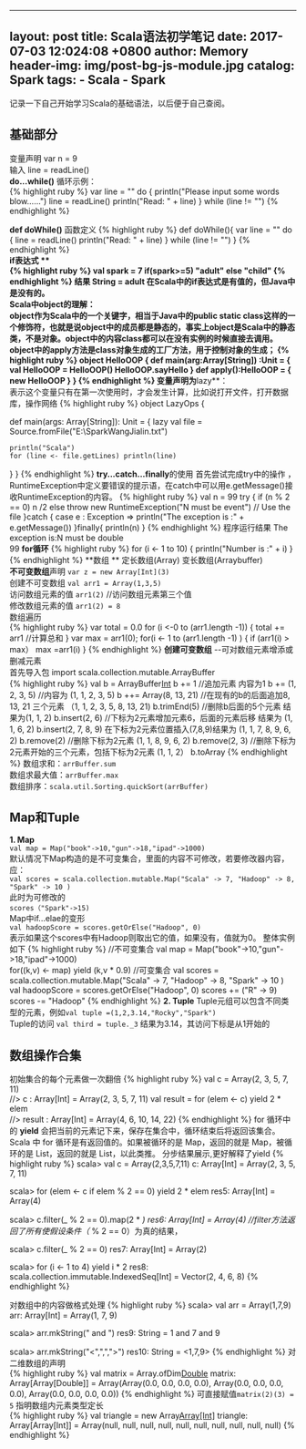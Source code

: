 
---
layout:     post
title:      Scala语法初学笔记
date:       2017-07-03  12:024:08 +0800
author:     Memory
header-img: img/post-bg-js-module.jpg
catalog: Spark
tags:
    - Scala
    - Spark
---
记录一下自己开始学习Scala的基础语法，以后便于自己查阅。    
## 基础部分 ##   

变量声明 var n = 9     
输入 line = readLine()   
**do...while()** 循环示例：    
{% highlight ruby %}
	  var line = ""
	  do {
	    println("Please input some words blow......")
	    line = readLine()
	    println("Read: " + line)
	  } while (line != "")
{% endhighlight %}   

**def doWhile()** 函数定义
{% highlight ruby %}
def doWhile(){
    var line = ""
    do {
       line = readLine()
       println("Read: " + line)
	  } while (line != "")
}
{% endhighlight %}    
**if表达式   **  
{% highlight ruby %}
val spark = 7
if(spark>=5) "adult" else "child"
{% endhighlight %}
结果 String = adult
在Scala中的if表达式是有值的，但Java中是没有的。        
**Scala中object的理解**：    
object作为Scala中的一个关键字，相当于Java中的public static class这样的一个修饰符，也就是说object中的成员都是静态的，事实上object是Scala中的静态类，不是对象。object中的内容class都可以在没有实例的时候直接去调用。object中的apply方法是class对象生成的工厂方法，用于控制对象的生成；
{% highlight ruby %}
object HelloOOP {
  def main(arg:Array[String]) :Unit = {
    val HelloOOP = HelloOOP()
    HelloOOP.sayHello
  }
  def apply():HelloOOP = {
    new HelloOOP
  }
}
{% endhighlight %}
变量声明为**lazy**：         
表示这个变量只有在第一次使用时，才会发生计算，比如说打开文件，打开数据库，操作网络
{% highlight ruby %}
object LazyOps {

  def main(args: Array[String]): Unit = {
    lazy val file = Source.fromFile("E:\\SparkWangJialin.txt") 
    
    println("Scala")
	for (line <- file.getLines) println(line)    
  }
}
{% endhighlight %}
**try...catch...finally**的使用
首先尝试完成try中的操作 ，RuntimeException中定义要错误的提示语，在catch中可以用e.getMessage()接收RuntimeException的内容。
{% highlight ruby %}
    val n = 99
    try {
	    if (n % 2 == 0) n /2 else throw 
	    	new RuntimeException("N must be event")
	    // Use the file 
    }catch {
      case e : Exception => println("The exception is :" + e.getMessage())
    }finally{
    	println(n)
    }
{% endhighlight %}
程序运行结果 The exception is:N must be double       
            99
**for循环**
{% highlight ruby %}
	for (i <- 1 to 10) {
	   println("Number is :" + i)
    }
{% endhighlight %}
**数组 **    定长数组(Array) 变长数组(Arraybuffer)      
**不可变数组**声明  `var z = new Array[Int](3)`        
创建不可变数组 `val arr1 = Array(1,3,5)`      
访问数组元素的值 `arr1(2)` //访问数组元素第三个值    
修改数组元素的值 `arr1(2) = 8`   
数组遍历      
{% highlight ruby %}
var total = 0.0
for (i <-0 to (arr1.length -1)) {
	total += arr1 //计算总和
}
var max = arr1(0);
for(i <- 1 to (arr1.length -1) ) {
	if (arr1(i) > max） max =arr1(i)
}
{% endhighlight %}
**创建可变数组** --可对数组元素增添或删减元素     
首先导入包  import scala.collection.mutable.ArrayBuffer     
{% highlight ruby %}
    val b = ArrayBuffer[Int]()
    b += 1 //追加元素  内容为1 
    b += (1, 2, 3, 5)   //内容为 (1, 1, 2, 3, 5)
    b ++= Array(8, 13, 21) //在现有的b的后面追加8, 13, 21 三个元素 （1, 1, 2, 3, 5, 8, 13, 21)
    b.trimEnd(5) //删除b后面的5个元素 结果为(1, 1, 2)
    b.insert(2, 6) //下标为2元素增加元素6，后面的元素后移 结果为 (1, 1, 6, 2)
    b.insert(2, 7, 8, 9) 在下标为2元素位置插入(7,8,9)结果为 (1, 1, 7, 8, 9, 6, 2)
    b.remove(2) //删除下标为2元素 (1, 1, 8, 9, 6, 2)
    b.remove(2, 3) //删除下标为2元素开始的三个元素，包括下标为2元素 (1, 1, 2）
    b.toArray
{% endhighlight %}
数组求和：`arrBuffer.sum`    
数组求最大值：`arrBuffer.max`    
数组排序：`scala.util.Sorting.quickSort(arrBuffer)`       
   
## Map和Tuple ##      

**1. Map**   
`val map = Map("book"->10,"gun"->18,"ipad"->1000)`      
默认情况下Map构造的是不可变集合，里面的内容不可修改，若要修改器内容，应：      
`val scores = scala.collection.mutable.Map("Scala" -> 7, "Hadoop" -> 8, "Spark" -> 10 )`    
此时为可修改的    
`scores（"Spark"->15)`     
Map中if...elae的变形       
`val hadoopScore = scores.getOrElse("Hadoop", 0)`     
表示如果这个scores中有Hadoop则取出它的值，如果没有，值就为0。 整体实例如下
{% highlight ruby %}
  //不可变集合
  val map = Map("book"->10,"gun"->18,"ipad"->1000)  
  for((k,v) <- map) yield (k,v * 0.9)
  //可变集合
  val scores = scala.collection.mutable.Map("Scala" -> 7, "Hadoop" -> 8, "Spark" -> 10 )
  val hadoopScore = scores.getOrElse("Hadoop", 0)
  scores += ("R" -> 9)
  scores -= "Hadoop"
{% endhighlight %}
**2. Tuple**
Tuple元组可以包含不同类型的元素，例如`val tuple =(1,2,3.14,"Rocky","Spark")`           
Tuple的访问 `val third = tuple._3` 结果为3.14，其访问下标是从1开始的

## 数组操作合集 ##
初始集合的每个元素做一次翻倍
{% highlight ruby %}
val c = Array(2, 3, 5, 7, 11)                    
//> c  : Array[Int] = Array(2, 3, 5, 7, 11)
val result = for (elem <- c) yield  2 * elem      
//> result  : Array[Int] = Array(4, 6, 10, 14, 22) 
{% endhighlight %}
for 循环中的 **yield** 会把当前的元素记下来，保存在集合中，循环结束后将返回该集合。Scala 中 for 循环是有返回值的。如果被循环的是 Map，返回的就是  Map，被循环的是 List，返回的就是 List，以此类推。
分步结果展示,更好解释了yield
{% highlight ruby %}
scala> val c = Array(2,3,5,7,11)
c: Array[Int] = Array(2, 3, 5, 7, 11)

scala> for (elem <- c if elem % 2 == 0) yield 2 * elem
res5: Array[Int] = Array(4)

scala> c.filter(_ % 2 == 0).map(2 * _)
res6: Array[Int] = Array(4) 
//filter方法返回了所有使假设条件（_ % 2 == 0）为真的结果，  

scala> c.filter(_ % 2 == 0)
res7: Array[Int] = Array(2)

scala> for (i <- 1 to 4) yield i * 2
res8: scala.collection.immutable.IndexedSeq[Int] = Vector(2, 4, 6, 8)
{% endhighlight %}

对数组中的内容做格式处理
{% highlight ruby %}
scala> val arr = Array(1,7,9)
arr: Array[Int] = Array(1, 7, 9)

scala> arr.mkString(" and ")
res9: String = 1 and 7 and 9

scala> arr.mkString("<",",",">")
res10: String = <1,7,9>
{% endhighlight %} 
对二维数组的声明   
{% highlight ruby %}
val matrix = Array.ofDim[Double](3,4)
matrix: Array[Array[Double]] = Array(Array(0.0, 0.0, 0.0, 0.0), Array(0.0, 0.0, 0.0, 0.0), Array(0.0, 0.0, 0.0, 0.0))
{% endhighlight %} 
可直接赋值`matrix(2)(3) = 5`
指明数组内元素类型定长   
{% highlight ruby %}
val triangle = new Array[Array[Int]](10)
triangle: Array[Array[Int]] = Array(null, null, null, null, null, null, null, null, null, null)
{% endhighlight %} 









    
